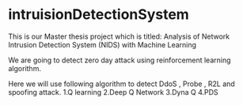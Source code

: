 # intruisionDetectionSystem
This is our Master thesis project which is titled:
Analysis of Network Intrusion Detection System (NIDS) with Machine Learning

We are going to detect zero day attack using reinforcement learning algorithm.

Here we will use following algorithm to detect DdoS , Probe , R2L  and spoofing attack.
1.Q learning
2.Deep Q Network
3.Dyna Q
4.PDS

